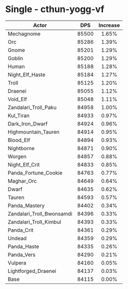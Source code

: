 # Single - cthun-yogg-vf
| Actor | DPS | Increase |
|---|:---:|:---:|
|Mechagnome|85500|1.65%|
|Orc|85286|1.39%|
|Gnome|85201|1.29%|
|Goblin|85200|1.29%|
|Human|85188|1.28%|
|Night_Elf_Haste|85184|1.27%|
|Troll|85125|1.20%|
|Draenei|85055|1.12%|
|Void_Elf|85048|1.11%|
|Zandalari_Troll_Paku|84958|1.00%|
|Kul_Tiran|84933|0.97%|
|Dark_Iron_Dwarf|84924|0.96%|
|Highmountain_Tauren|84914|0.95%|
|Blood_Elf|84894|0.93%|
|Nightborne|84871|0.90%|
|Worgen|84857|0.88%|
|Night_Elf_Crit|84833|0.85%|
|Panda_Fortune_Cookie|84763|0.77%|
|Maghar_Orc|84649|0.64%|
|Dwarf|84635|0.62%|
|Tauren|84593|0.57%|
|Panda_Mastery|84402|0.34%|
|Zandalari_Troll_Bwonsamdi|84396|0.33%|
|Zandalari_Troll_Kimbul|84393|0.33%|
|Panda_Crit|84361|0.29%|
|Undead|84359|0.29%|
|Panda_Haste|84335|0.26%|
|Panda_Vers|84290|0.21%|
|Vulpera|84160|0.05%|
|Lightforged_Draenei|84137|0.03%|
|Base|84115|0.00%|
